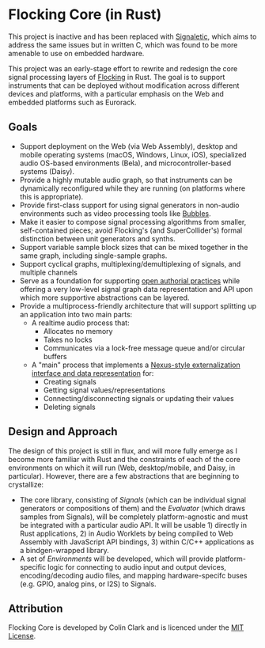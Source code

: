 # Flocking Core (in Rust)

This project is inactive and has been replaced with [Signaletic](https://github.com/continuing-creativity/signaletic), which aims to address the same issues but in written C, which was found to be more amenable to use on embedded hardware.

This project was an early-stage effort to rewrite and redesign the core signal processing layers of [Flocking](https://flockingjs.org) in Rust. The goal is to support instruments that can be deployed without modification across different devices and platforms, with a particular emphasis on the Web and embedded platforms such as Eurorack.

## Goals

* Support deployment on the Web (via Web Assembly), desktop and mobile operating systems (macOS, Windows, Linux, iOS), specialized audio OS-based environments (Bela), and microcontroller-based systems (Daisy).
* Provide a highly mutable audio graph, so that instruments can be dynamically reconfigured while they are running (on platforms where this is appropriate).
* Provide first-class support for using signal generators in non-audio environments such as video processing tools like [Bubbles](https://github.com/colinbdclark/bubbles).
* Make it easier to compose signal processing algorithms from smaller, self-contained pieces; avoid Flocking's (and SuperCollider's) formal distinction between unit generators and synths.
* Support variable sample block sizes that can be mixed together in the same graph, including single-sample graphs.
* Support cyclical graphs, multiplexing/demultiplexing of signals, and multiple channels
* Serve as a foundation for supporting [open authorial practices](https://github.com/amb26/papers/blob/master/onward-2016/onward-2016.pdf) while offering a very low-level signal graph data representation and API upon which more supportive abstractions can be layered.
* Provide a multiprocess-friendly architecture that will support splitting up an application into two main parts:
   * A realtime audio process that:
        * Allocates no memory
        * Takes no locks
        * Communicates via a lock-free message queue and/or circular buffers
    * A "main" process that implements a [Nexus-style externalization interface and data representation](http://openresearch.ocadu.ca/id/eprint/2059/1/Clark_sdr_2017_preprint.pdf) for:
        * Creating signals
        * Getting signal values/representations
        * Connecting/disconnecting signals or updating their values
        * Deleting signals

## Design and Approach

The design of this project is still in flux, and will more fully emerge as I become more familiar with Rust and the constraints of each of the core environments on which it will run (Web, desktop/mobile, and Daisy, in particular). However, there are a few abstractions that are beginning to crystallize:
* The core library, consisting of _Signals_ (which can be individual signal generators or compositions of them) and the _Evaluator_ (which draws samples from Signals), will be completely platform-agnostic and must be integrated with a particular audio API. It will be usable 1) directly in Rust applications, 2) in Audio Worklets by being compiled to Web Assembly with JavaScript API bindings, 3) within C/C++ applications as a bindgen-wrapped library.
* A set of _Environments_ will be developed, which will provide platform-specific logic for connecting to audio input and output devices, encoding/decoding audio files, and mapping hardware-specifc buses (e.g. GPIO, analog pins, or I2S) to Signals.

## Attribution

Flocking Core is developed by Colin Clark and is licenced under the [MIT License](LICENSE).
